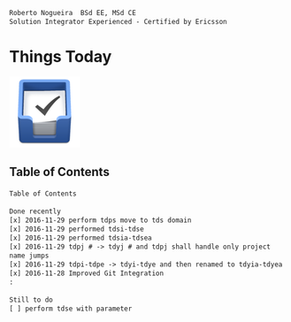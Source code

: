 ```
Roberto Nogueira  BSd EE, MSd CE
Solution Integrator Experienced - Certified by Ericsson
```

# Things Today

![ebook_cover](images/things.png)

## Table of Contents

```
Table of Contents

Done recently
[x] 2016-11-29 perform tdps move to tds domain
[x] 2016-11-29 performed tdsi-tdse
[x] 2016-11-29 performed tdsia-tdsea 
[x] 2016-11-29 tdpj # -> tdyj # and tdpj shall handle only project name jumps
[x] 2016-11-29 tdpi-tdpe -> tdyi-tdye and then renamed to tdyia-tdyea 
[x] 2016-11-28 Improved Git Integration
:

Still to do
[ ] perform tdse with parameter
```